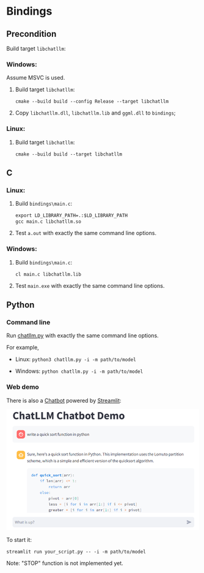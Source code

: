 # Bindings

## Precondition

Build target `libchatllm`:

### Windows:

Assume MSVC is used.

1. Build target `libchatllm`:

    ```shell
    cmake --build build --config Release --target libchatllm
    ```

1. Copy `libchatllm.dll`, `libchatllm.lib` and `ggml.dll` to `bindings`;

### Linux:

1. Build target `libchatllm`:

    ```shell
    cmake --build build --target libchatllm
    ```

## C

### Linux:

1. Build `bindings\main.c`:

    ```shell
    export LD_LIBRARY_PATH=.:$LD_LIBRARY_PATH
    gcc main.c libchatllm.so
    ```

1. Test `a.out` with exactly the same command line options.

### Windows:

1. Build `bindings\main.c`:

    ```shell
    cl main.c libchatllm.lib
    ```

1. Test `main.exe` with exactly the same command line options.

## Python

### Command line

Run [chatllm.py](../bindings/chatllm.py) with exactly the same command line options.

For example,

* Linux: `python3 chatllm.py -i -m path/to/model`

* Windows: `python chatllm.py -i -m path/to/model`

### Web demo

There is also a [Chatbot](../bindings/chatllm_st.py) powered by [Streamlit](https://streamlit.io/):

![](chatbot_st.png)

To start it:

```
streamlit run your_script.py -- -i -m path/to/model
```

Note: "STOP" function is not implemented yet.